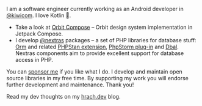 I am a software engineer currently working as an Android developer in [@kiwicom](https://guthub.com/kiwicom/). I love Kotlin 💜.

- Take a look at [Orbit Compose](https://github.com/kiwicom/orbit-comse) – Orbit design system implementation in Jetpack Compose. 
- I develop [@nextras](https://github.com/nextras) packages – a set of PHP libraries for database stuff: [Orm](https://github.com/nextras/orm) and related [PHPStan extension](https://github.com/nextras/orm-phpstan/), [PhpStorm plug-in](https://github.com/nextras/orm-intellij) and [Dbal](https://github.com/nextras/dbal). Nextras components aim to provide excellent support for database access in PHP. 

You can [sponsor me](https://github.com/sponsors/hrach) if you like what I do. I develop and maintain open source libraries in my free time. By supporting my work you will endorse further development and maintenance. Thank you!

Read my dev thoughts on my [hrach.dev](https://hrach.dev) blog.

